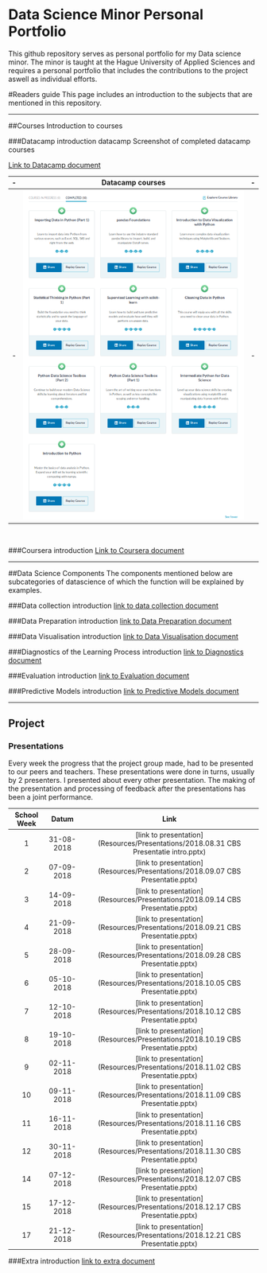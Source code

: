 # Data Science Minor Personal Portfolio
This github repository serves as personal portfolio for my Data science minor. The minor is taught at the 
Hague University of Applied Sciences and requires a personal portfolio that includes the contributions to the project 
aswell as individual efforts. 

#Readers guide 
This page includes an introduction to the subjects that are mentioned in this repository. 
___
##Courses
Introduction to courses

###Datacamp
introduction datacamp
Screenshot of completed datacamp courses

[Link to Datacamp document](Courses/Datacamp.md)

-|Datacamp courses |-
---|:---:|---
-|![alt text](Resources/Images/CompletedDatacampCourses.png "Completed Datacamp Courses")|-

<br>

###Coursera 
introduction
[Link to Coursera document](Courses/Coursera.md)<br>

___

##Data Science Components
The components mentioned below are subcategories of datascience
of which the function will be explained by examples.

###Data collection 
introduction
[link to data collection document](Examples/Data%20Collection.md)<br>

###Data Preparation
introduction
[link to Data Preparation document](Examples/Data%20Preparation.md)<br>

###Data Visualisation
introduction
[link to Data Visualisation document](Examples/Data%20Visualisation.md)<br>

###Diagnostics of the Learning Process
introduction
[link to Diagnostics document](Examples/Diagnostics%20of%20the%20Learning%20Process.md)<br>

###Evaluation
introduction
[link to Evaluation document](Examples/Evaluation.md)<br>

###Predictive Models
introduction
[link to Predictive Models document](Examples/Predictive%20Models.md)<br>

___

## Project
### Presentations
Every week the progress that the project group made, had to be presented to our peers and teachers. 
These presentations were done in turns, usually by 2 presenters. I presented about every other presentation. 
The making of the presentation and processing of feedback after the presentations has been a joint performance. 

School Week | Datum | Link
:---:|:---:|:---:
1 | 31-08-2018 | [link to presentation](Resources/Presentations/2018.08.31 CBS Presentatie intro.pptx)
2 | 07-09-2018 | [link to presentation](Resources/Presentations/2018.09.07 CBS Presentatie.pptx)
3 | 14-09-2018 | [link to presentation](Resources/Presentations/2018.09.14 CBS Presentatie.pptx)
4 | 21-09-2018 | [link to presentation](Resources/Presentations/2018.09.21 CBS Presentatie.pptx)
5 | 28-09-2018 | [link to presentation](Resources/Presentations/2018.09.28 CBS Presentatie.pptx)
6 | 05-10-2018 | [link to presentation](Resources/Presentations/2018.10.05 CBS Presentatie.pptx)
7 | 12-10-2018 | [link to presentation](Resources/Presentations/2018.10.12 CBS Presentatie.pptx)
8 | 19-10-2018 | [link to presentation](Resources/Presentations/2018.10.19 CBS Presentatie.pptx)
9 | 02-11-2018 | [link to presentation](Resources/Presentations/2018.11.02 CBS Presentatie.pptx)
10 | 09-11-2018 | [link to presentation](Resources/Presentations/2018.11.09 CBS Presentatie.pptx)
11 | 16-11-2018 | [link to presentation](Resources/Presentations/2018.11.16 CBS Presentatie.pptx)
12 | 30-11-2018 | [link to presentation](Resources/Presentations/2018.11.30 CBS Presentatie.pptx)
14 | 07-12-2018 | [link to presentation](Resources/Presentations/2018.12.07 CBS Presentatie.pptx)
15 | 17-12-2018 | [link to presentation](Resources/Presentations/2018.12.17 CBS Presentatie.pptx)
17| 21-12-2018 | [link to presentation](Resources/Presentations/2018.12.21 CBS Presentatie.pptx)


###Extra
introduction
[link to extra document](Examples/Other.md)